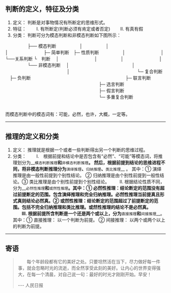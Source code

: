## __判断的定义，特征及分类__
1) 定义： 判断是对事物情况有所断定的思维形式。
2) 特征：
　　Ⅰ. 有所断定(判断必须有肯定或者否定)
　　Ⅱ. 有真有假
3) 分类：
 判断可分为模态判断和非模态判断如下图所示：

>
>
　　　　　├── 模态判断
　　　　　│
　　　　　│　　　　　　　　　　　　　　　
　　　　　│　　　　　　　　├─ 简单判断　├─ 性质判断
　　　　　│　　　　　　　　│　　　　　　└──关系判断
└　判断 　│　　　　　　　　│
　　　　　│　　　　　　　　│
　　　　　└── 非模态判断&nbsp;　│
　　　　　　　　　　　　　&nbsp;&nbsp;&nbsp;│
　　　　　　　　　　　　　&nbsp;&nbsp;&nbsp;│　
　　　　　　　　　　　　　&nbsp;&nbsp;&nbsp;└─ 复合判断 　├─ 负判断
　　　　　　　　　　　　　　　　　　　　　├─ 联言判断
　　　　　　　　　　　　　　　　　　　　　├─ 选言判断
　　　　　　　　　　　　　　　　　　　　　├─ 假言判断
　　　　　　　　　　　　　　　　　　　　　└─ 多重复合判断
　　　　　　　　　　　　　

而模态判断中的模态词有：可能，必然，也许，大概，一定等。

---
## __推理的定义和分类__
1) 定义： 推理就是根据一个或者一些判断得出另一个判断的思维过程。
2) 分类：
　　Ⅰ.　根据前提和结论中是否包含有“必然”、“可能”等模态词，将推理划分为__`模态判断推理`__和__`非模态判断推理`__。 然后，根据前提到结论的思维进程不同，将非模态判断推理分为__`演绎推理`__、__`归纳推理`__、__`类比推理`__ 。 其中：① 演绎推理是由一般性前提到个别性结论。 ② 归纳推理是由个别性前提到一般性结论。③ 类比推理是由个别性前提到个别性结论。
　　Ⅱ.   根据结论性质不同，分为__`必然性推理`__和__`或然性推理`__。其中：① 必然性推理：结论断定的范围没有超过前提断定的范围。包含演绎推理和完全归纳推理。必然性推理当前提真且形式真则结论必然真。② 或然性推理：结论断定的范围超过了前提断定的范围。包括不完全归纳推理和类比推理。或然性推理的结论不是必然真。
　　Ⅲ.  根据前提所含判断是一个还是两个或以上，分为__`直接推理`__和__`间接推理`__。其中：① 直接推理： 以一个判断为前提。 ② 间接推理： 以两个或两个以上的判断为前提。

---
## __寄语__
> &nbsp; &nbsp; &nbsp; &nbsp;每个年龄段都有它的美好之处。只要坦然活在当下，尽力做好每一件事，就会忽略时光的流逝，而全然享受此刻的美好。让内心的世界变得强大，在每一个清晨，对自己说一句：最好的时光才刚刚开始。早安！
>
> --- 人民日报



